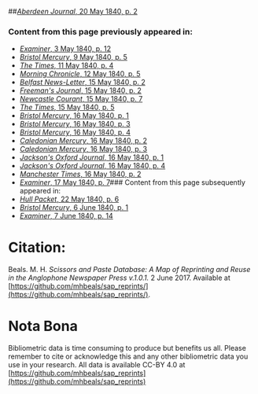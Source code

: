 ##[*Aberdeen Journal*, 20 May 1840, p. 2](https://mhbeals.github.io/sap_html/Aberdeen-Journal/Aberdeen-Journal-20-May-1840-p-2)

### Content from this page previously appeared in:
+ [*Examiner*, 3 May 1840, p. 12](https://mhbeals.github.io/sap_html/Examiner/Examiner-3-May-1840-p-12)
+ [*Bristol Mercury*, 9 May 1840, p. 5](https://mhbeals.github.io/sap_html/Bristol-Mercury/Bristol-Mercury-9-May-1840-p-5)
+ [*The Times*, 11 May 1840, p. 4](https://mhbeals.github.io/sap_html/The-Times/The-Times-11-May-1840-p-4)
+ [*Morning Chronicle*, 12 May 1840, p. 5](https://mhbeals.github.io/sap_html/Morning-Chronicle/Morning-Chronicle-12-May-1840-p-5)
+ [*Belfast News-Letter*, 15 May 1840, p. 2](https://mhbeals.github.io/sap_html/Belfast-News-Letter/Belfast-News-Letter-15-May-1840-p-2)
+ [*Freeman's Journal*, 15 May 1840, p. 2](https://mhbeals.github.io/sap_html/Freeman's-Journal/Freeman's-Journal-15-May-1840-p-2)
+ [*Newcastle Courant*, 15 May 1840, p. 7](https://mhbeals.github.io/sap_html/Newcastle-Courant/Newcastle-Courant-15-May-1840-p-7)
+ [*The Times*, 15 May 1840, p. 5](https://mhbeals.github.io/sap_html/The-Times/The-Times-15-May-1840-p-5)
+ [*Bristol Mercury*, 16 May 1840, p. 1](https://mhbeals.github.io/sap_html/Bristol-Mercury/Bristol-Mercury-16-May-1840-p-1)
+ [*Bristol Mercury*, 16 May 1840, p. 3](https://mhbeals.github.io/sap_html/Bristol-Mercury/Bristol-Mercury-16-May-1840-p-3)
+ [*Bristol Mercury*, 16 May 1840, p. 4](https://mhbeals.github.io/sap_html/Bristol-Mercury/Bristol-Mercury-16-May-1840-p-4)
+ [*Caledonian Mercury*, 16 May 1840, p. 2](https://mhbeals.github.io/sap_html/Caledonian-Mercury/Caledonian-Mercury-16-May-1840-p-2)
+ [*Caledonian Mercury*, 16 May 1840, p. 3](https://mhbeals.github.io/sap_html/Caledonian-Mercury/Caledonian-Mercury-16-May-1840-p-3)
+ [*Jackson's Oxford Journal*, 16 May 1840, p. 1](https://mhbeals.github.io/sap_html/Jackson's-Oxford-Journal/Jackson's-Oxford-Journal-16-May-1840-p-1)
+ [*Jackson's Oxford Journal*, 16 May 1840, p. 4](https://mhbeals.github.io/sap_html/Jackson's-Oxford-Journal/Jackson's-Oxford-Journal-16-May-1840-p-4)
+ [*Manchester Times*, 16 May 1840, p. 2](https://mhbeals.github.io/sap_html/Manchester-Times/Manchester-Times-16-May-1840-p-2)
+ [*Examiner*, 17 May 1840, p. 7](https://mhbeals.github.io/sap_html/Examiner/Examiner-17-May-1840-p-7)### Content from this page subsequently appeared in:
+ [*Hull Packet*, 22 May 1840, p. 6](https://mhbeals.github.io/sap_html/Hull-Packet/Hull-Packet-22-May-1840-p-6)
+ [*Bristol Mercury*, 6 June 1840, p. 1](https://mhbeals.github.io/sap_html/Bristol-Mercury/Bristol-Mercury-6-June-1840-p-1)
+ [*Examiner*, 7 June 1840, p. 14](https://mhbeals.github.io/sap_html/Examiner/Examiner-7-June-1840-p-14)
                    
# Citation: 

Beals. M. H. *Scissors and Paste Database: A Map of Reprinting and Reuse in the Anglophone Newspaper Press v.1.0.1.* 2 June 2017. Available at [https://github.com/mhbeals/sap_reprints/](https://github.com/mhbeals/sap_reprints/). 
                    
# Nota Bona

Bibliometric data is time consuming to produce but benefits us all. Please remember to cite or acknowledge this and any other bibliometric data you use in your research. All data is available CC-BY 4.0 at [https://github.com/mhbeals/sap_reprints](https://github.com/mhbeals/sap_reprints)